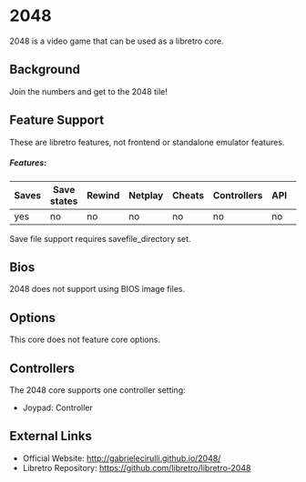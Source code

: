 # 2048

2048 is a video game that can be used as a libretro core.

## Background

Join the numbers and get to the 2048 tile!

## Feature Support
These are libretro features, not frontend or standalone emulator features.

##### Features:
Saves | Save states | Rewind | Netplay | Cheats | Controllers | API | Rumble | Sensors | Camera | Location | Subsystem | API
----- | ----------- | ------ | ------- | ------ | ----------- | --- | ------ | ------- | ------ | -------- | --------- | ---
yes | no | no| no | no | no | no | no | no | no | no | no | no

Save file support requires savefile_directory set.

## Bios

2048 does not support using BIOS image files.

## Options

This core does not feature core options.

## Controllers

The 2048 core supports one controller setting:
* Joypad: Controller

## External Links

* Official Website:   http://gabrielecirulli.github.io/2048/
* Libretro Repository: https://github.com/libretro/libretro-2048